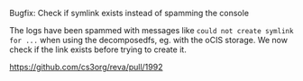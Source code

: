 Bugfix: Check if symlink exists instead of spamming the console

The logs have been spammed with messages like `could not create symlink for ...` when using the decomposedfs, eg. with the oCIS storage. We now check if the link exists before trying to create it.

https://github.com/cs3org/reva/pull/1992